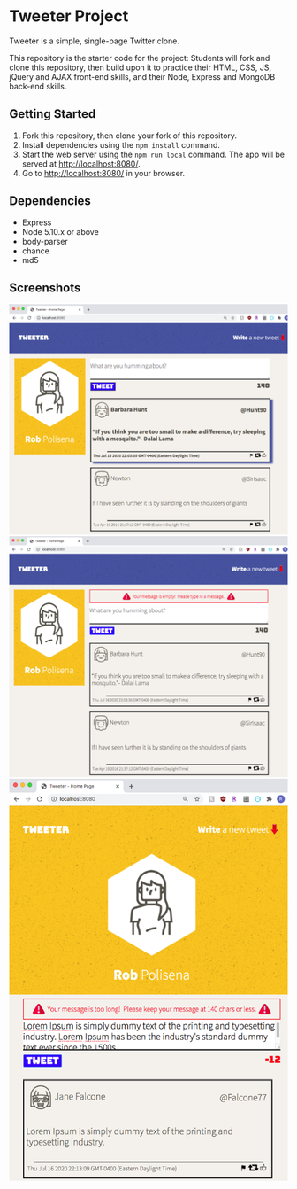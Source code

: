 # Tweeter Project

Tweeter is a simple, single-page Twitter clone.

This repository is the starter code for the project: Students will fork and clone this repository, then build upon it to practice their HTML, CSS, JS, jQuery and AJAX front-end skills, and their Node, Express and MongoDB back-end skills.

## Getting Started

1. Fork this repository, then clone your fork of this repository.
2. Install dependencies using the `npm install` command.
3. Start the web server using the `npm run local` command. The app will be served at <http://localhost:8080/>.
4. Go to <http://localhost:8080/> in your browser.

## Dependencies

- Express
- Node 5.10.x or above
- body-parser 
- chance
- md5

## Screenshots

!["Screentshot of tweet compose box"](https://github.com/robpolisena/tweeter/blob/master/docs/Screenshot%20of%20Tweets.png?raw=true)
!["Screentshot of error messgae"](https://github.com/robpolisena/tweeter/blob/master/docs/user-error.png?raw=true)
!["Screentshot of error messgae"](https://github.com/robpolisena/tweeter/blob/master/docs/error-with-long-message.png?raw=true)
